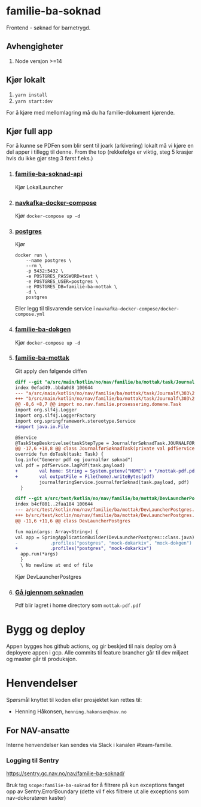 # familie-ba-soknad

Frontend - søknad for barnetrygd.

## Avhengigheter
1. Node versjon >=14

## Kjør lokalt


1. `yarn install`
2. `yarn start:dev`

For å kjøre med mellomlagring må du ha familie-dokument kjørende. 

## Kjør full app
For å kunne se PDFen som blir sent til joark (arkivering) lokalt må vi kjøre en del apper i tillegg til denne.
From the top (rekkefølge er viktig, steg 5 krasjer hvis du ikke gjør steg 3 først f.eks.)

1.  ### [familie-ba-soknad-api](https://github.com/navikt/familie-ba-soknad-api)
    Kjør LokalLauncher
   
2.  ### [navkafka-docker-compose](https://github.com/navikt/navkafka-docker-compose)
    Kjør `docker-compose up -d`
    
3.  ### [postgres](https://hub.docker.com/_/postgres)
    Kjør
    ```shell
    docker run \
        --name postgres \
        --rm \
        -p 5432:5432 \
        -e POSTGRES_PASSWORD=test \
        -e POSTGRES_USER=postgres \
        -e POSTGRES_DB=familie-ba-mottak \
        -d \
        postgres
    ```
    
    Eller legg til tilsvarende service i `navkafka-docker-compose/docker-compose.yml`

4.  ### [familie-ba-dokgen](https://github.com/navikt/familie-ba-dokgen)
    Kjør `docker-compose up -d`
   
5.  ### [familie-ba-mottak](https://github.com/navikt/familie-ba-mottak)
    Git apply den følgende diffen
    ```diff
    diff --git "a/src/main/kotlin/no/nav/familie/ba/mottak/task/Journalf\303\270rS\303\270knadTask.kt" "b/src/main/kotlin/no/nav/familie/ba/mottak/task/Journalf\303\270rS\303\270knadTask.kt"
    index 0efad49..bbda0d8 100644
    --- "a/src/main/kotlin/no/nav/familie/ba/mottak/task/Journalf\303\270rS\303\270knadTask.kt"
    +++ "b/src/main/kotlin/no/nav/familie/ba/mottak/task/Journalf\303\270rS\303\270knadTask.kt"
    @@ -8,6 +8,7 @@ import no.nav.familie.prosessering.domene.Task
    import org.slf4j.Logger
    import org.slf4j.LoggerFactory
    import org.springframework.stereotype.Service
    +import java.io.File
    
    @Service
    @TaskStepBeskrivelse(taskStepType = JournalførSøknadTask.JOURNALFØR_SØKNAD, beskrivelse = "Journalfør søknad")
    @@ -17,6 +18,8 @@ class JournalførSøknadTask(private val pdfService: PdfService,
    override fun doTask(task: Task) {
    log.info("Generer pdf og journalfør søknad")
    val pdf = pdfService.lagPdf(task.payload)
    +        val home: String = System.getenv("HOME") + "/mottak-pdf.pdf"
    +        val outputFile = File(home).writeBytes(pdf)
             journalføringService.journalførSøknad(task.payload, pdf)
      }
    
    diff --git a/src/test/kotlin/no/nav/familie/ba/mottak/DevLauncherPostgres.kt b/src/test/kotlin/no/nav/familie/ba/mottak/DevLauncherPostgres.kt
    index b4cf801..2faa184 100644
    --- a/src/test/kotlin/no/nav/familie/ba/mottak/DevLauncherPostgres.kt
    +++ b/src/test/kotlin/no/nav/familie/ba/mottak/DevLauncherPostgres.kt
    @@ -11,6 +11,6 @@ class DevLauncherPostgres
    
    fun main(args: Array<String>) {
    val app = SpringApplicationBuilder(DevLauncherPostgres::class.java)
    -            .profiles("postgres", "mock-dokarkiv", "mock-dokgen")
    +            .profiles("postgres", "mock-dokarkiv")
      app.run(*args)
      }
      \ No newline at end of file
    ```
    Kjør DevLauncherPostgres

6.  ### [Gå igjennom søknaden](http://localhost:3000/)
    Pdf blir lagret i home directory som `mottak-pdf.pdf`

# Bygg og deploy
Appen bygges hos github actions, og gir beskjed til nais deploy om å deployere appen i gcp. Alle commits til feature brancher går til dev miljøet og master går til produksjon.

# Henvendelser

Spørsmål knyttet til koden eller prosjektet kan rettes til:

* Henning Håkonsen, `henning.hakonsen@nav.no`

## For NAV-ansatte

Interne henvendelser kan sendes via Slack i kanalen #team-familie.


### Logging til Sentry
https://sentry.gc.nav.no/nav/familie-ba-soknad/

Bruk tag ``` scope:familie-ba-soknad ``` for å filtrere på kun exceptions fanget opp av Sentry.ErrorBoundary (dette vil f eks filtrere ut alle exceptions som nav-dokoratøren kaster)

